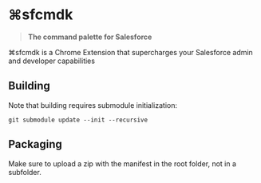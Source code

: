 # ⌘sfcmdk

> **The command palette for Salesforce**

⌘sfcmdk is a Chrome Extension that supercharges your Salesforce admin and developer capabilities

## Building

Note that building requires submodule initialization:

```shell
git submodule update --init --recursive
```

## Packaging

Make sure to upload a zip with the manifest in the root folder, not in a subfolder.
